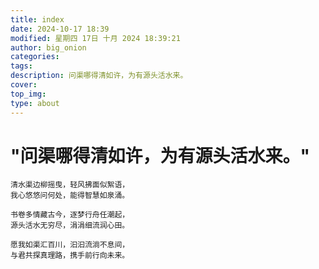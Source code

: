 ```yaml
---
title: index
date: 2024-10-17 18:39
modified: 星期四 17日 十月 2024 18:39:21
author: big_onion
categories: 
tags: 
description: 问渠哪得清如许，为有源头活水来。
cover: 
top_img: 
type: about
---
```

# "问渠哪得清如许，为有源头活水来。"

	清水渠边柳摇曳，轻风拂面似絮语，  
	我心悠悠问何处，能得智慧如泉涌。
	
	书卷多情藏古今，逐梦行舟任潮起，  
	源头活水无穷尽，涓涓细流润心田。
	
	愿我如渠汇百川，汩汩流淌不息间，  
	与君共探真理路，携手前行向未来。